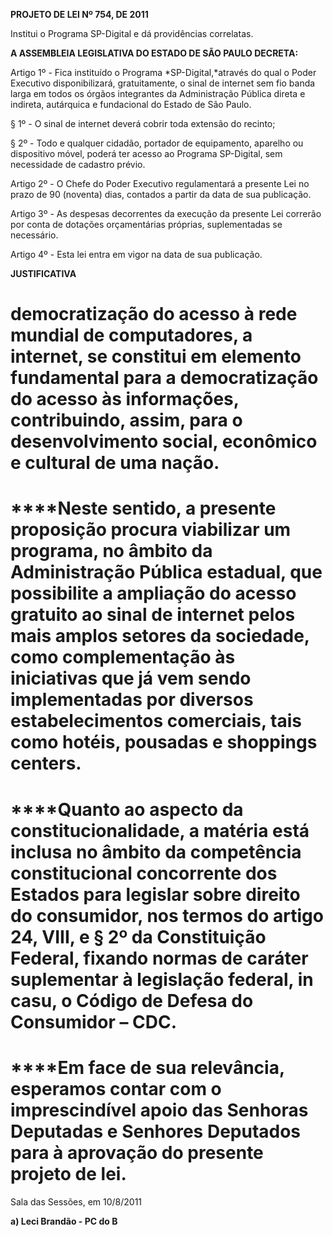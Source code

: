   

**PROJETO DE LEI Nº 754, DE 2011**

  

Institui o Programa SP-Digital e dá providências correlatas.

  

  

**A ASSEMBLEIA LEGISLATIVA DO ESTADO DE SÃO PAULO DECRETA:**

  

Artigo 1º - Fica instituído o Programa *SP-Digital,*através do qual o
Poder Executivo disponibilizará, gratuitamente, o sinal de internet sem
fio banda larga em todos os órgãos integrantes da Administração Pública
direta e indireta, autárquica e fundacional do Estado de São Paulo.

§ 1º - O sinal de internet deverá cobrir toda extensão do recinto;

§ 2º - Todo e qualquer cidadão, portador de equipamento, aparelho ou
dispositivo móvel, poderá ter acesso ao Programa SP-Digital, sem
necessidade de cadastro prévio.

Artigo 2º - O Chefe do Poder Executivo regulamentará a presente Lei no
prazo de 90 (noventa) dias, contados a partir da data de sua publicação.

Artigo 3º - As despesas decorrentes da execução da presente Lei correrão
por conta de dotações orçamentárias próprias, suplementadas se
necessário.

Artigo 4º - Esta lei entra em vigor na data de sua publicação.

  

  

**JUSTIFICATIVA**

  

  

democratização do acesso à rede mundial de computadores, a internet, se constitui em elemento fundamental para a democratização do acesso às informações, contribuindo, assim, para o desenvolvimento social, econômico e cultural de uma nação.
================================================================================================================================================================================================================================================

****Neste sentido, a presente proposição procura viabilizar um programa, no âmbito da Administração Pública estadual, que possibilite a ampliação do acesso gratuito ao sinal de internet pelos mais amplos setores da sociedade, como complementação às iniciativas que já vem sendo implementadas por diversos estabelecimentos comerciais, tais como hotéis, pousadas e shoppings centers.
=============================================================================================================================================================================================================================================================================================================================================================================================

****Quanto ao aspecto da constitucionalidade, a matéria está inclusa no âmbito da competência constitucional concorrente dos Estados para legislar sobre direito do consumidor, nos termos do artigo 24, VIII, e § 2º da Constituição Federal, fixando normas de caráter suplementar à legislação federal, in casu, o Código de Defesa do Consumidor – CDC.
===========================================================================================================================================================================================================================================================================================================================================================

****Em face de sua relevância, esperamos contar com o imprescindível apoio das Senhoras Deputadas e Senhores Deputados para à aprovação do presente projeto de lei.
===================================================================================================================================================================

  

  

Sala das Sessões, em 10/8/2011

  

  

  

  

  

**a) Leci Brandão - PC do B**

  

